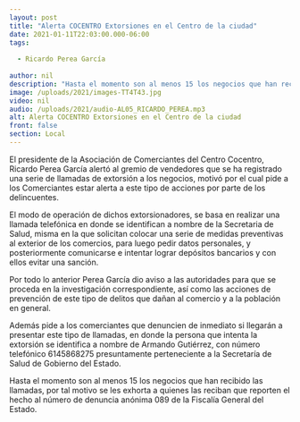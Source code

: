 ```yaml
---
layout: post
title: "Alerta COCENTRO Extorsiones en el Centro de la ciudad"
date: 2021-01-11T22:03:00.000-06:00
tags:
  
  - Ricardo Perea García
  
author: nil
description: "Hasta el momento son al menos 15 los negocios que han recibido las llamadas"
image: /uploads/2021/images-TT4T43.jpg
video: nil
audio: /uploads/2021/audio-AL05_RICARDO_PEREA.mp3
alt: Alerta COCENTRO Extorsiones en el Centro de la ciudad
front: false
section: Local
---
```


El presidente de la Asociación de Comerciantes del Centro Cocentro, Ricardo Perea García alertó al gremio de vendedores que se ha registrado una serie de llamadas de extorsión a los negocios, motivó por el cual pide a los Comerciantes estar alerta a este tipo de acciones por parte de los delincuentes. 

El modo de operación de dichos extorsionadores, se basa en realizar una llamada telefónica en donde se identifican a nombre de la Secretaria de Salud, misma en la que solicitan colocar una serie de medidas preventivas al exterior de los comercios, para luego pedir datos personales, y posteriormente comunicarse e intentar lograr depósitos bancarios y con ellos evitar una sanción. 

Por todo lo anterior Perea García dio aviso a las autoridades para que se proceda en la investigación correspondiente, así como las acciones de prevención de este tipo de delitos que dañan al comercio y a la población en general. 

Además pide a los comerciantes que denuncien de inmediato si llegarán a presentar este tipo de llamadas, en donde la persona que intenta la extorsión se identifica a nombre de Armando Gutiérrez, con número telefónico 6145868275 presuntamente perteneciente a la Secretaría de Salud de Gobierno del Estado. 

Hasta el momento son al menos 15 los negocios que han recibido las llamadas, por tal motivo se les exhorta a quienes las reciban que reporten el hecho al número de denuncia anónima 089 de la Fiscalía General del Estado.